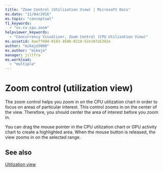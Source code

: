 ```yaml
---
title: "Zoom Control (Utilization View) | Microsoft Docs"
ms.date: "11/04/2016"
ms.topic: "conceptual"
f1_keywords: 
  - "vs.cv.cpu.zoom"
helpviewer_keywords: 
  - "Concurrency Visualizer, Zoom Control (CPU Utilization View)"
ms.assetid: 8aeff804-0183-4588-8218-52e107a5382e
author: "mikejo5000"
ms.author: "mikejo"
manager: jillfra
ms.workload: 
  - "multiple"
---
```

# Zoom control (utilization view)
The zoom control helps you zoom in on the CPU utilization chart in order to focus on areas of particular interest. This control zooms in on the center of the view. Therefore, you should center the area of interest before you zoom in.  
  
 You can drag the mouse pointer in the CPU utilization chart or GPU activity chart to create a highlighted area. When the mouse button is released, the view zooms in on the selected range.  
  
## See also  
 [Utilization view](../profiling/utilization-view.md)